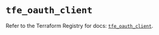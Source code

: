 # `tfe_oauth_client`

Refer to the Terraform Registry for docs: [`tfe_oauth_client`](https://registry.terraform.io/providers/hashicorp/tfe/0.62.0/docs/resources/oauth_client).
